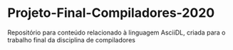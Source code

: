 # Projeto-Final-Compiladores-2020
Repositório para conteúdo relacionado à linguagem AsciiDL, criada para o trabalho final da disciplina de compiladores
